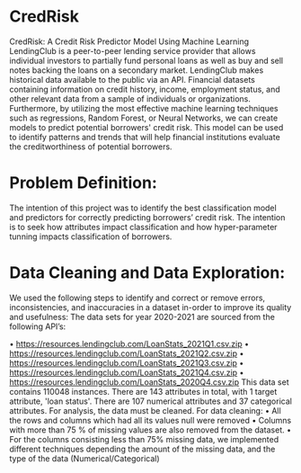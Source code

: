 # CredRisk
CredRisk: A Credit Risk Predictor Model Using Machine Learning
LendingClub is a peer-to-peer lending service provider that allows individual investors to partially fund personal loans as well as buy and sell notes backing the loans on a secondary market. LendingClub makes historical data available to the public via an API. Financial datasets containing information on credit history, income, employment status, and other relevant data from a sample of individuals or organizations.
Furthermore, by utilizing the most effective machine learning techniques such as regressions, Random Forest, or Neural Networks, we can create models to predict potential borrowers' credit risk. This model can be used to identify patterns and trends that will help financial institutions evaluate the creditworthiness of potential borrowers.
# Problem Definition:
The intention of this project was to identify the best classification model and predictors for correctly predicting borrowers’ credit risk. The intention is to seek how attributes impact classification and how hyper-parameter tunning impacts classification of borrowers.
# Data Cleaning and Data Exploration:
We used the following steps to identify and correct or remove errors, inconsistencies, and inaccuracies in a dataset in-order to improve its quality and usefulness:
The data sets for year 2020-2021 are sourced from the following API’s:

• https://resources.lendingclub.com/LoanStats_2021Q1.csv.zip • https://resources.lendingclub.com/LoanStats_2021Q2.csv.zip • https://resources.lendingclub.com/LoanStats_2021Q3.csv.zip • https://resources.lendingclub.com/LoanStats_2021Q4.csv.zip • https://resources.lendingclub.com/LoanStats_2020Q4.csv.zip
This data set contains 110048 instances. There are 143 attributes in total, with 1 target attribute, 'loan status'. There are 107 numerical attributes and 37 categorical attributes. For analysis, the data must be cleaned.
For data cleaning:
• All the rows and columns which had all its values null were removed
• Columns with more than 75 % of missing values are also removed from the dataset.
• For the columns consisting less than 75% missing data, we implemented different
techniques depending the amount of the missing data, and the type of the data (Numerical/Categorical)
